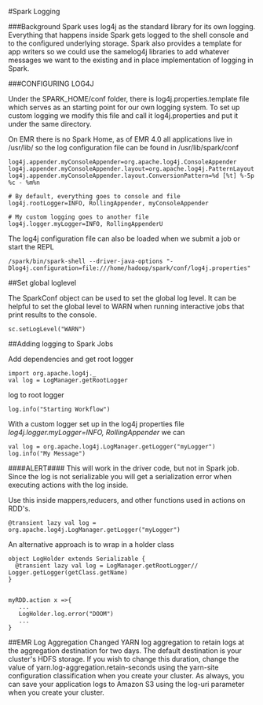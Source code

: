 #Spark Logging

###Background
Spark uses log4j as the standard library for its own logging. Everything that happens inside Spark gets logged to the shell console and to the configured underlying storage. Spark also provides a template for app writers so we could use the samelog4j libraries to add whatever messages we want to the existing and in place implementation of logging in Spark.

###CONFIGURING LOG4J

Under the SPARK_HOME/conf folder, there is log4j.properties.template file which serves as an starting point for our own logging system. To set up custom logging we modify this file and call it log4j.properties and put it under the same directory.

On EMR there is no Spark Home, as of EMR 4.0 all applications live in /usr/lib/ so the log configuration file can be found in /usr/lib/spark/conf

```
log4j.appender.myConsoleAppender=org.apache.log4j.ConsoleAppender
log4j.appender.myConsoleAppender.layout=org.apache.log4j.PatternLayout
log4j.appender.myConsoleAppender.layout.ConversionPattern=%d [%t] %-5p %c - %m%n

# By default, everything goes to console and file
log4j.rootLogger=INFO, RollingAppender, myConsoleAppender

# My custom logging goes to another file
log4j.logger.myLogger=INFO, RollingAppenderU

```

The log4j configuration file can also be loaded when we submit a job or start the REPL
```
/spark/bin/spark-shell --driver-java-options "-Dlog4j.configuration=file:///home/hadoop/spark/conf/log4j.‌​properties"
```

##Set global loglevel

The SparkConf object can be used to set the global log level. It can be helpful to set the global level to WARN when running interactive jobs that print results to the console. 

```
sc.setLogLevel("WARN")
```

##Adding logging to Spark Jobs

Add dependencies and get root logger
```
import org.apache.log4j._
val log = LogManager.getRootLogger
```

log to root logger
```
log.info("Starting Workflow")

```

With a custom logger set up in the log4j properties file *log4j.logger.myLogger=INFO, RollingAppender* we can

```
val log = org.apache.log4j.LogManager.getLogger("myLogger")
log.info("My Message")
```
####ALERT#### This will work in the driver code, but not in Spark job.  Since the log is not serializable you will get a serialization error when executing actions with the log inside.

Use this inside mappers,reducers, and other functions used in actions on RDD's. 

```
@transient lazy val log = org.apache.log4j.LogManager.getLogger("myLogger")
 ```

 An alternative approach is to wrap in a holder class
 ```
 object LogHolder extends Serializable {      
   @transient lazy val log = LogManager.getRootLogger// Logger.getLogger(getClass.getName)    
}


myRDD.action x =>{
	...
	LogHolder.log.error("DOOM")
	...
}
```

##EMR Log Aggregation
Changed YARN log aggregation to retain logs at the aggregation destination for two days. The default destination is your cluster's HDFS storage. If you wish to change this duration, change the value of yarn.log-aggregation.retain-seconds using the yarn-site configuration classification when you create your cluster. As always, you can save your application logs to Amazon S3 using the log-uri parameter when you create your cluster.

